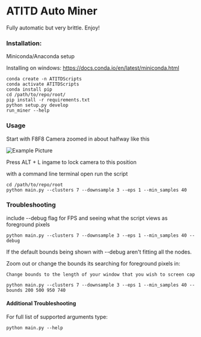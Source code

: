 # ATITD Auto Miner

Fully automatic but very brittle. Enjoy!
 
### Installation:

Miniconda/Anaconda setup

Installing on windows:
https://docs.conda.io/en/latest/miniconda.html
```commandline
conda create -n ATITDScripts
conda activate ATITDScripts
conda install pip
cd /path/to/repo/root/
pip install -r requirements.txt
python setup.py develop
run_miner --help
```

### Usage
Start with F8F8 Camera zoomed in about halfway like this

![Example Picture](https://i.gyazo.com/909935b73b056ee77cd6ab0a49b32753.jpg)

Press ALT + L ingame to lock camera to this position

with a command line terminal open run the script
```commandline
cd /path/to/repo/root
python main.py --clusters 7 --downsample 3 --eps 1 --min_samples 40
```

### Troubleshooting

include --debug flag for FPS and seeing what the script views as foreground pixels

```commandline
python main.py --clusters 7 --downsample 3 --eps 1 --min_samples 40 --debug
```

If the default bounds being shown with --debug aren't fitting all the nodes. 

Zoom out or change the bounds its searching for foreground pixels in:

```commandline
Change bounds to the length of your window that you wish to screen cap

python main.py --clusters 7 --downsample 3 --eps 1 --min_samples 40 --bounds 200 500 950 740

```

#### Additional Troubleshooting

For full list of supported arguments type:

```commandline
python main.py --help
```
